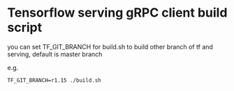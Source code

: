 # Tensorflow serving gRPC client build script
you can set TF_GIT_BRANCH for build.sh to build other branch of tf and serving, default is master branch

e.g.
```
TF_GIT_BRANCH=r1.15 ./build.sh
```